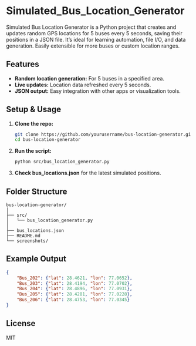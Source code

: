 # Simulated_Bus_Location_Generator
Simulated Bus Location Generator is a Python project that creates and updates random GPS locations for 5 buses every 5 seconds, saving their positions in a JSON file. It’s ideal for learning automation, file I/O, and data generation. Easily extensible for more buses or custom location ranges. 


  ## Features

- **Random location generation:** For 5 buses in a specified area.
- **Live updates:** Location data refreshed every 5 seconds.
- **JSON output:** Easy integration with other apps or visualization tools.

## Setup & Usage

1. **Clone the repo:**
   ```bash
   git clone https://github.com/yourusername/bus-location-generator.git
   cd bus-location-generator
   ```

2. **Run the script:**
   ```bash
   python src/bus_location_generator.py
   ```

3. **Check bus_locations.json** for the latest simulated positions.

## Folder Structure

```
bus-location-generator/
│
├── src/
│   └── bus_location_generator.py
│
├── bus_locations.json
├── README.md
└── screenshots/
```

## Example Output

```json
{
    "Bus_202": {"lat": 28.4621, "lon": 77.0652},
    "Bus_203": {"lat": 28.4194, "lon": 77.0702},
    "Bus_204": {"lat": 28.4896, "lon": 77.0931},
    "Bus_205": {"lat": 28.4281, "lon": 77.0228},
    "Bus_206": {"lat": 28.4753, "lon": 77.0345}
}
```

 
## License

MIT
